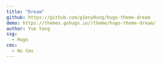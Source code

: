 ```yaml
---
title: "Dream"
github: https://github.com/g1eny0ung/hugo-theme-dream
demo: https://themes.gohugo.io//theme/hugo-theme-dream/
author: Yue Yang
ssg:
  - Hugo
cms:
  - No Cms
---
```

